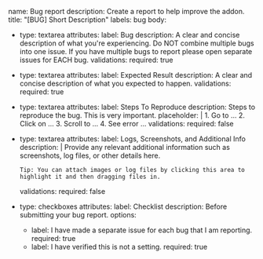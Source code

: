 name: Bug report
description: Create a report to help improve the addon.
title: "[BUG] Short Description"
labels: bug
body:
- type: textarea
  attributes:
    label: Bug
    description: A clear and concise description of what you're experiencing. Do NOT combine multiple bugs into one issue. If you have multiple bugs to report please open separate issues for EACH bug.
  validations:
    required: true
- type: textarea
  attributes:
    label: Expected Result
    description: A clear and concise description of what you expected to happen.
  validations:
    required: true
- type: textarea
  attributes:
    label: Steps To Reproduce
    description: Steps to reproduce the bug. This is very important.
    placeholder: |
      1. Go to ...
      2. Click on ...
      3. Scroll to ...
      4. See error ...
  validations:
    required: false
- type: textarea
  attributes:
    label: Logs, Screenshots, and Additional Info
    description: |
      Provide any relevant additional information such as screenshots, log files, or other details here.

      Tip: You can attach images or log files by clicking this area to highlight it and then dragging files in.
  validations:
    required: false
- type: checkboxes
  attributes:
    label: Checklist
    description: Before submitting your bug report.
    options:
    - label: I have made a separate issue for each bug that I am reporting.
      required: true
    - label: I have verified this is not a setting.
      required: true